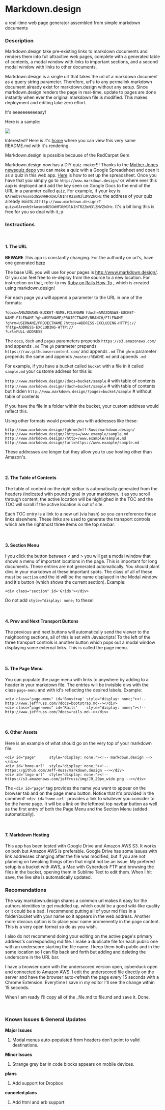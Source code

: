 
<div id="page"      style="display: none;"><!--md.design--></div>
<div id='home-url'  style="display: none;"><!--http://www.markdown.design--></div>
<div id='logo-url'  style="display: none;"><!--https://s3.amazonaws.com/jeffruss/img/JR_20px_wide.png--></div>

<div class="page-menu" id='On Github'    style="display: none;"><!--https://github.com/Jeff-Russ/markdown.design--></div>
<div class="page-menu" id='Author'    style="display: none;"><!--http://www.markdown.design--></div>
<div class="page-menu" id='Example 1' style="display: none;"><!--http://www.markdown.design/?docs=bootstrap--></div>
<div class="page-menu" id='Example 2' style="display: none;"><!--http://www.markdown.design/?docs=rails--></div>

<div class="section" id='About'></div> 

# Markdown.design

a real-time web page generator assembled from simple markdown documents

### Description

Markdown.design take pre-existing links to markdown documents and renders them into 
full attractive web pages, complete with a generated table of contents, a modal 
window with links to important sections, and a second modal window with links to
other documents. 

Markdown.design is a single url that takes the url of a markdown document as a query 
string parameter. Therefore, url's to any permalink markdown document already 
exist for markdown.design without any setup. Since markdown.design renders the page in 
real-time, update to pages are done instantly when ever the original markdown 
file is modified. This makes deployment and editing take zero effort.  

It's eeeeeeeeeeasy!  

<p class='github-only'> Here is a sample:</p>

<img class='github-only' 
src='https://s3.amazonaws.com/markdown.design/mddesign_preview.png'>

Interested? Here is it's [home](http://www.markdown.design/?file=README) where you can
view this very same README.md with it's rendering.

Markdown.design is possible because of the RedCarpet Gem.

<div class="section" id='News'></div> 

Markdown.design now has a DIY quiz-maker!!! Thanks to the 
[Mother Jones newsquiz depo](https://github.com/motherjones/newsquiz) you can 
make a quiz with a Google Spreadsheet and open it as a quiz in this web app. 
[Here](https://github.com/motherjones/newsquiz#set-up-a-google-spreadsheet) is 
how to set up the spreadsheet. Once you have that you simply go to 
`http://www.markdown.design/` or where ever this app is deployed and add the key 
seen on Google Docs to the end of the URL in a paramter called `quiz`. For 
example, if your key is `0Arenb9rAosmbdG5GWHFXbWJlN1hTR2ZmN3lZMVZkOHc` the 
address of your quiz already exists at 
`http://www.markdown.design/?quiz=0Arenb9rAosmbdG5GWHFXbWJlN1hTR2ZmN3lZMVZkOHc`. 
It's a bit long this is free for you so deal with it.;p 

<div class="section" id='Instructions'></div> 

### Instructions

<br /><div class="section" id="URL's"></div> 

#### 1. The URL

**BEWARE** This app is constantly changing. For the authority on url's, have one 
generated [here](http://markdown.design/)

The base URL you will use for your pages is http://www.markdown.design/.
Or you can feel free to re-deploy from the source to a new location. For instruction 
on that, refer to my [Ruby on Rails How-To](http://www.jeffruss.com/?docs=rails)
, which is created using markdown.design!

For each page you will append a parameter to the URL in one of the formats:  
    
`?docs=AMAZONAWS-BUCKET-NAME.FILENAME` 
`?doch=AMAZONAWS-BUCKET-NAME.FILENAME` 
`?gh=USERNAME/PROJECTNAME/BRANCH/FILENAME`  
`?ghrm=USERNAME/PROJECTNAME` 
`?https=ADDRESS-EXCLUDING-HTTPS://`  
`?http=ADDRESS-EXCLUDING-HTTP://`  
`?url=FULL-ADDRESS`  

The `docs`, `doch` and `pages` parameters prepends `https://s3.amazonaws.com/` and appends `.md`
The `gh` parameter prepends `https://raw.githubusercontent.com/` and appends `.md`
The `ghrm` parameter prepends the same and appends `/master/README.md` and appends `.md`

For example, if you have a bucket called `bucket` with a file in it called `sample.md` 
your custome address for this is:  
  
`http://www.markdown.design/?docs=bucket/sample`  # with table of contents
`http://www.markdown.design/?doch=bucket/sample`  # with table of contents but hidden
`http://www.markdown.design/?pages=bucket/sample` # without table of contents

If you have the file in a folder within the bucket, your custom address would 
reflect this.  
  
Using other formats would provide you with addresses like these:

`http://www.markdown.design/?ghrm=Jeff-Russ/markdown.design/`
`http://www.markdown.design/?https=/www.example/sample.md`  
`http://www.markdown.design/?http=/www.example/sample.md`  
`http://www.markdown.design/?url=https://www.example/sample.md` 

These addresses are longer but they allow you to use hosting other than Amazon's. 

<br />

<div class="section" id='TOC'></div> 

#### 2. The Table of Contents

The table of content on the right sidbar is automatically generated from the 
headers (indicated with pound signs) in your markdown. It as you scroll through 
content, the active location will be highlighed in the TOC and the TOC will scroll 
if the active location is out of site.  

Each TOC entry is a link to a new url (via hash) so you can reference these links 
elsewhere. These links are used to generate the transport controls which are the 
rightmost three items on the top navbar.

<br />
<div class="section" id='Menu Bar'></div> 

#### 3. Section Menu

I you click the button between < and > you will get a modal window that shows a 
menu of important locations in the page. This is important for long documents. 
These entries are not generated automatically. You should plant divs in your 
markdown at these important spots. The class of all of these must be `section` 
and the id will be the name displayed in the Modal window and it's button (which 
shows the current section). Example:

    <div class="section" id='Grids'></div> 

Do not add `style="display: none;` to these!  

<br />

#### 4. Prev and Next Transport Buttons

The previous and next buttons will automatically send the viewer to the neighboring 
sections, all of this is set with Javascripts! To the left of the three transport 
controls is another button which pops out a modal window displaying some external 
links. This is called the page menu.

<br />

#### 5. The Page Menu

You can populate the page menu with links to anywhere by adding to a header in your 
markdown file. The entries will be invisible divs with the class `page-menu` and 
with id's reflecting the desired labels. Example:

    <div class="page-menu" id='Boostrap' style="display: none;"><!--http://www.jeffruss.com/?docs=bootstrap.md--></div>
    <div class="page-menu" id='Rails'    style="display: none;"><!--http://www.jeffruss.com/?docs=rails.md--></div>

<br />
<div class="section" id='Assets'></div> 

#### 6. Other Assets

Here is an example of what should go on the very top of your markdown file:

    <div id="page"      style="display: none;"><!-- markdown.design --></div>
    <div id='home-url'  style="display: none;"><!-- https://github.com/Jeff-Russ/markdown.design --></div>
    <div id='logo-url'  style="display: none;"><!-- https://s3.amazonaws.com/jeffruss/img/JR_20px_wide.png --></div>

The `<div id="page"` tag provides the name you want to appear on the browser tab 
and on the page menu button. Notice that it's provided in the comment! 
`<div id='home-url'` provides a link to whatever you consider to be the home page. 
It will be a link on the leftmost top navbar button as well as the first entry 
of both the Page Menu and the Section Menu (added automatically). 

<br /><div class="section" id='The .md'></div> 

#### 7. Markdown Hosting

This app has been tested with Google Drive and Amazon AWS S3. It works on both 
but Amazon AWS is preferable. Google Drive has some issues with link addresses 
changing after the file was modified, but if you are not planning on tweaking 
things often that might not be an issue. My prefered setup is a bucket with AWS, 
a Mac with Cyberduck FTP and browsing the files in the bucket, opening them in 
Sublime Text to edit them. When I hit save, the live site is automatically updated. 

### Recomendations

The way markdown.design shares a common url makes it easy for the authors identities 
to get muddled up, which could be a good wiki-like quality or it could be a bad. 
I recommend putting all of your md files in a folder/bucket with your name so it 
appears in the web address. Another more obvious option is to place your name 
promenently in the page content. This is a very open format so do as you wish.  

I also do not recommend doing your editing on the active page's primary address's
corresponding md file. I make a duplicate file for each public one with an 
underscore starting the file name. I keep them both public and in the some location 
so I can flip back and forth but adding and deleting the underscore in the URL 
bar. 

I have a browser open with the underscored version open, cyberduck open and 
connected to Amazon AWS. I edit the underscored file directly on the server and 
have the browser auto-refresh the page every 15 seconds with a Chrome Extension.
Everytime I save in my editor I'll see the change within 15 seconds. 

When I am ready I'll copy all of the _file.md to file.md and save it. Done.

<br /><div class="section" id='News'></div> 

### Known Issues & General Updates

**Major Issues**

1. Modal menus auto-populated from headers don't point to valid destinations.

**Minor Issues**

1. Strange grey bar in code blocks appears on mobile devices.

<!--**Fixed/Added in this most recent commit** -->

<!--1. Better support for non-toc pages!-->

**plans**

1. Add support for Dropbox

**canceled plans**

1. Add html and erb support  